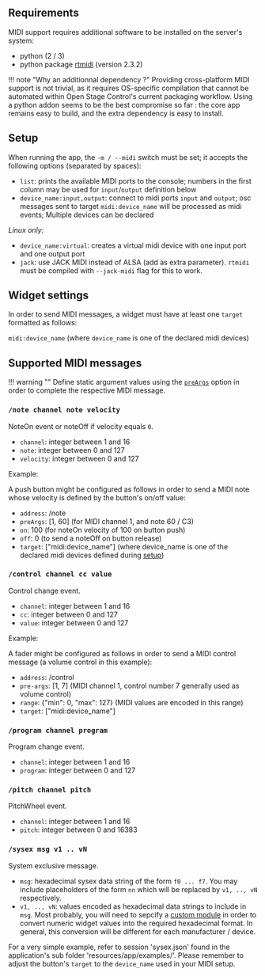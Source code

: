 ## Requirements

MIDI support requires additional software to be installed on the server's system:

- python (2 / 3)
- python package [rtmidi](https://pypi.python.org/pypi/rtmidi) (version 2.3.2)

!!! note "Why an additionnal dependency ?"
    Providing cross-platform MIDI support is not trivial, as it requires OS-specific compilation that cannot be automated within Open Stage Control's current packaging workflow. Using a python addon seems to be the best compromise so far : the core app remains easy to build, and the extra dependency is easy to install.

## Setup

When running the app, the `-m / --midi` switch must be set; it accepts the following options (separated by spaces):

- `list`: prints the available MIDI ports to the console; numbers in the first column may be used for `input`/`output` definition below
- `device_name:input,output`: connect to midi ports `input` and `output`; osc messages sent to target `midi:device_name` will be processed as midi events; Multiple devices can be declared

*Linux only:*

- `device_name:virtual`: creates a virtual midi device with one input port and one output port
- `jack`: use JACK MIDI instead of ALSA (add as extra parameter). `rtmidi` must be compiled with `--jack-midi` flag for this to work.

## Widget settings

In order to send MIDI messages, a widget must have at least one `target` formatted as follows:

`midi:device_name` (where `device_name` is one of the declared midi devices)

## Supported MIDI messages

!!! warning ""
    Define static argument values using the [`preArgs`](/docs/widgets-reference/#preArgs) option in order to complete the respective MIDI message.



### `/note channel note velocity`

NoteOn event or noteOff if velocity equals `0`.

- `channel`: integer between 1 and 16
- `note`: integer between 0 and 127
- `velocity`: integer between 0 and 127

Example:

A push button might be configured as follows in order to send a MIDI note whose velocity is defined by the button's on/off value:

- `address`: /note
- `preArgs`: [1, 60] (for MIDI channel 1, and note 60 / C3)
- `on`: 100 (for noteOn velocity of 100 on button push)
- `off`: 0 (to send a noteOff on button release)
- `target`: ["midi:device_name"] (where device_name is one of the declared midi devices defined during [setup](#setup))

### `/control channel cc value`

Control change event.

- `channel`: integer between 1 and 16
- `cc`: integer between 0 and 127
- `value`: integer between 0 and 127

Example:

A fader might be configured as follows in order to send a MIDI control message (a volume control in this example):

- `address`: /control
- `pre-args`: [1, 7] (MIDI channel 1, control number 7 generally used as volume control)
- `range`: {"min": 0, "max": 127} (MIDI values are encoded in this range)
- `target`: ["midi:device_name"]

### `/program channel program`

Program change event.

- `channel`: integer between 1 and 16
- `program`: integer between 0 and 127

### `/pitch channel pitch`

PitchWheel event.

- `channel`: integer between 1 and 16
- `pitch`: integer between 0 and 16383

### `/sysex msg v1 .. vN`

System exclusive message.

- `msg`: hexadecimal sysex data string of the form `f0 ... f7`. You may include placeholders of the form `nn` which will be replaced by `v1, .., vN` respectively.
- `v1, .., vN`: values encoded as hexadecimal data strings to include in `msg`. Most probably, you will need to sepcify a [custom module](/docs/custom-module/) in order to convert numeric widget values into the required hexadecimal format. In general, this conversion will be different for each manufacturer / device.

For a very simple example, refer to session 'sysex.json' found in the application's sub folder 'resources/app/examples/'. Please remember to adjust the button's `target` to the `device_name` used in your MIDI setup.
